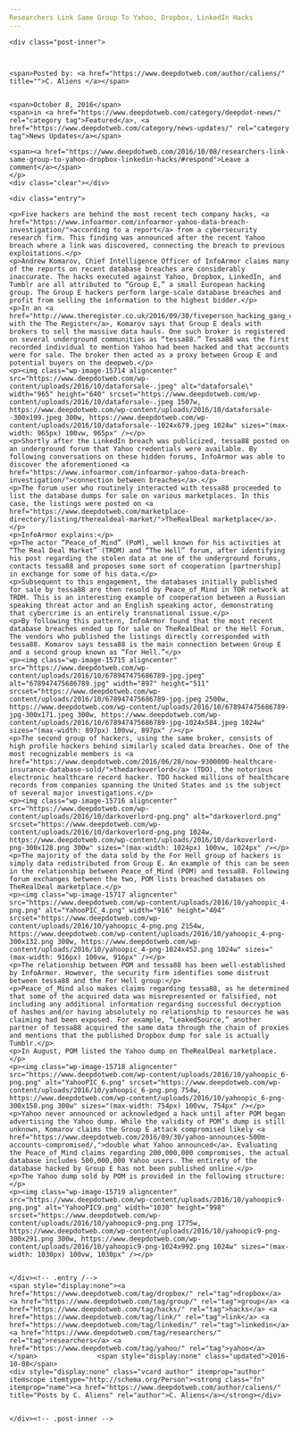 ```yaml
---
Researchers Link Same Group To Yahoo, Dropbox, LinkedIn Hacks
---
```

<article class="post-listing post-15713 post type-post status-publish format-standard has-post-thumbnail hentry category-deepdot-news category-news-updates tag-dropbox tag-group tag-hacks tag-link tag-linkedin tag-researchers tag-yahoo">
    
    <div class="post-inner">
    
    
        
    <span>Posted by: <a href="https://www.deepdotweb.com/author/caliens/" title="">C. Aliens </a></span>
    
    
    <span>October 8, 2016</span>
    <span>in <a href="https://www.deepdotweb.com/category/deepdot-news/" rel="category tag">Featured</a>, <a href="https://www.deepdotweb.com/category/news-updates/" rel="category tag">News Updates</a></span>
    
    <span><a href="https://www.deepdotweb.com/2016/10/08/researchers-link-same-group-to-yahoo-dropbox-linkedin-hacks/#respond">Leave a comment</a></span>
    </p>
    <div class="clear"></div>
    
    <div class="entry">
    
    <p>Five hackers are behind the most recent tech company hacks, <a href="https://www.infoarmor.com/infoarmor-yahoo-data-breach-investigation/">according to a report</a> from a cybersecurity research firm. This finding was announced after the recent Yahoo breach where a link was discovered, connecting the breach to previous exploitations.</p>
    <p>Andrew Komarov, Chief Intelligence Officer of InfoArmor claims many of the reports on recent database breaches are considerably inaccurate. The hacks executed against Yahoo, Dropbox, LinkedIn, and Tumblr are all attributed to “Group E,” a small European hacking group. The Group E hackers perform large-scale database breaches and profit from selling the information to the highest bidder.</p>
    <p>In an <a href="http://www.theregister.co.uk/2016/09/30/fiveperson_hacking_gang_claimed_behind_breaches_of_3bn_logins/">interview with the The Register</a>, Komarov says that Group E deals with brokers to sell the massive data hauls. One such broker is registered on several underground communities as “tessa88.” Tessa88 was the first recorded individual to mention Yahoo had been hacked and that accounts were for sale. The broker then acted as a proxy between Group E and potential buyers on the deepweb.</p>
    <p><img class="wp-image-15714 aligncenter" src="https://www.deepdotweb.com/wp-content/uploads/2016/10/dataforsale-.jpeg" alt="dataforsale\" width="965" height="640" srcset="https://www.deepdotweb.com/wp-content/uploads/2016/10/dataforsale-.jpeg 1507w, https://www.deepdotweb.com/wp-content/uploads/2016/10/dataforsale--300x199.jpeg 300w, https://www.deepdotweb.com/wp-content/uploads/2016/10/dataforsale--1024x679.jpeg 1024w" sizes="(max-width: 965px) 100vw, 965px" /></p>
    <p>Shortly after the LinkedIn breach was publicized, tessa88 posted on an underground forum that Yahoo credentials were available. By following conversations on these hidden forums, InfoArmor was able to discover the aforementioned <a href="https://www.infoarmor.com/infoarmor-yahoo-data-breach-investigation/">connection between breaches</a>.</p>
    <p>The forum user who routinely interacted with tessa88 proceeded to list the database dumps for sale on various marketplaces. In this case, the listings were posted on <a href="https://www.deepdotweb.com/marketplace-directory/listing/therealdeal-market/">TheRealDeal marketplace</a>.</p>
    <p>InfoArmor explains:</p>
    <p>The actor “Peace_of_Mind” (PoM), well known for his activities at “The Real Deal Market” (TRDM) and “The Hell” forum, after identifying his post regarding the stolen data at one of the underground forums, contacts tessa88 and proposes some sort of cooperation [partnership] in exchange for some of his data.</p>
    <p>Subsequent to this engagement, the databases initially published for sale by tessa88 are then resold by Peace_of_Mind in TOR network at TRDM. This is an interesting example of cooperation between a Russian speaking threat actor and an English speaking actor, demonstrating that cybercrime is an entirely transnational issue.</p>
    <p>By following this pattern, InfoArmor found that the most recent database breaches ended up for sale on TheRealDeal or the Hell Forum. The vendors who published the listings directly corresponded with tessa88. Komarov says tessa88 is the main connection between Group E and a second group known as “For Hell.”</p>
    <p><img class="wp-image-15715 aligncenter" src="https://www.deepdotweb.com/wp-content/uploads/2016/10/678947475686789-jpg.jpeg" alt="678947475686789.jpg" width="897" height="511" srcset="https://www.deepdotweb.com/wp-content/uploads/2016/10/678947475686789-jpg.jpeg 2500w, https://www.deepdotweb.com/wp-content/uploads/2016/10/678947475686789-jpg-300x171.jpeg 300w, https://www.deepdotweb.com/wp-content/uploads/2016/10/678947475686789-jpg-1024x584.jpeg 1024w" sizes="(max-width: 897px) 100vw, 897px" /></p>
    <p>The second group of hackers, using the same broker, consists of high profile hackers behind similarly scaled data breaches. One of the most recognizable members is <a href="https://www.deepdotweb.com/2016/06/28/now-9300000-healthcare-insurance-database-sold/">thedarkoverlord</a> (TDO), the notorious electronic healthcare record hacker. TDO hacked millions of healthcare records from companies spanning the United States and is the subject of several major investigations.</p>
    <p><img class="wp-image-15716 aligncenter" src="https://www.deepdotweb.com/wp-content/uploads/2016/10/darkoverlord-png.png" alt="darkoverlord.png" srcset="https://www.deepdotweb.com/wp-content/uploads/2016/10/darkoverlord-png.png 1024w, https://www.deepdotweb.com/wp-content/uploads/2016/10/darkoverlord-png-300x128.png 300w" sizes="(max-width: 1024px) 100vw, 1024px" /></p>
    <p>The majority of the data sold by the For Hell group of hackers is simply data redistributed from Group E. An example of this can be seen in the relationship between Peace_of_Mind (POM) and tessa88. Following forum exchanges between the two, POM lists breached databases on TheRealDeal marketplace.</p>
    <p><img class="wp-image-15717 aligncenter" src="https://www.deepdotweb.com/wp-content/uploads/2016/10/yahoopic_4-png.png" alt="YahooPIC_4.png" width="916" height="404" srcset="https://www.deepdotweb.com/wp-content/uploads/2016/10/yahoopic_4-png.png 2154w, https://www.deepdotweb.com/wp-content/uploads/2016/10/yahoopic_4-png-300x132.png 300w, https://www.deepdotweb.com/wp-content/uploads/2016/10/yahoopic_4-png-1024x452.png 1024w" sizes="(max-width: 916px) 100vw, 916px" /></p>
    <p>The relationship between POM and tessa88 has been well-established by InfoArmor. However, the security firm identifies some distrust between tessa88 and the For Hell group:</p>
    <p>Peace_of_Mind also makes claims regarding tessa88, as he determined that some of the acquired data was misrepresented or falsified, not including any additional information regarding successful decryption of hashes and/or having absolutely no relationship to resources he was claiming had been exposed. For example, “LeakedSource,” another partner of tessa88 acquired the same data through the chain of proxies and mentions that the published Dropbox dump for sale is actually Tumblr.</p>
    <p>In August, POM listed the Yahoo dump on TheRealDeal marketplace.</p>
    <p><img class="wp-image-15718 aligncenter" src="https://www.deepdotweb.com/wp-content/uploads/2016/10/yahoopic_6-png.png" alt="YahooPIC_6.png" srcset="https://www.deepdotweb.com/wp-content/uploads/2016/10/yahoopic_6-png.png 754w, https://www.deepdotweb.com/wp-content/uploads/2016/10/yahoopic_6-png-300x158.png 300w" sizes="(max-width: 754px) 100vw, 754px" /></p>
    <p>Yahoo never announced or acknowledged a hack until after POM began advertising the Yahoo dump. While the validity of POM’s dump is still unknown, Komarov claims the Group E attack compromised likely <a href="https://www.deepdotweb.com/2016/09/30/yahoo-announces-500m-accounts-compromised/,">double what Yahoo announced</a>. Evaluating the Peace_of_Mind claims regarding 200,000,000 compromises, the actual database includes 500,000,000 Yahoo users. The entirety of the database hacked by Group E has not been published online.</p>
    <p>The Yahoo dump sold by POM is provided in the following structure:</p>
    <p><img class="wp-image-15719 aligncenter" src="https://www.deepdotweb.com/wp-content/uploads/2016/10/yahoopic9-png.png" alt="YahooPIC9.png" width="1030" height="998" srcset="https://www.deepdotweb.com/wp-content/uploads/2016/10/yahoopic9-png.png 1775w, https://www.deepdotweb.com/wp-content/uploads/2016/10/yahoopic9-png-300x291.png 300w, https://www.deepdotweb.com/wp-content/uploads/2016/10/yahoopic9-png-1024x992.png 1024w" sizes="(max-width: 1030px) 100vw, 1030px" /></p>
    
    
    </div><!-- .entry /-->
    <span style="display:none"><a href="https://www.deepdotweb.com/tag/dropbox/" rel="tag">dropbox</a> <a href="https://www.deepdotweb.com/tag/group/" rel="tag">group</a> <a href="https://www.deepdotweb.com/tag/hacks/" rel="tag">hacks</a> <a href="https://www.deepdotweb.com/tag/link/" rel="tag">link</a> <a href="https://www.deepdotweb.com/tag/linkedin/" rel="tag">linkedin</a> <a href="https://www.deepdotweb.com/tag/researchers/" rel="tag">researchers</a> <a href="https://www.deepdotweb.com/tag/yahoo/" rel="tag">yahoo</a></span>				<span style="display:none" class="updated">2016-10-08</span>
    <div style="display:none" class="vcard author" itemprop="author" itemscope itemtype="http://schema.org/Person"><strong class="fn" itemprop="name"><a href="https://www.deepdotweb.com/author/caliens/" title="Posts by C. Aliens" rel="author">C. Aliens</a></strong></div>
    
    
    </div><!-- .post-inner -->
</article><!-- .post-listing -->

